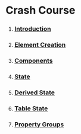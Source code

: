 # Crash Course

1. ### [Introduction](./1-introduction.md)

2. ### [Element Creation](./2-creation.md)

3. ### [Components](./3-introduction.md)

4. ### [State](./4-introduction.md)

5. ### [Derived State](./5-introduction.md)

6. ### [Table State](./6-introduction.md)

7. ### [Property Groups](./7-introduction.md)
